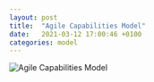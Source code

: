 ```yaml
---
layout: post
title:  "Agile Capabilities Model"
date:   2021-03-12 17:00:46 +0100
categories: model
---
```

![Agile Capabilities Model](/assets/agile-capabilities-model.png)
